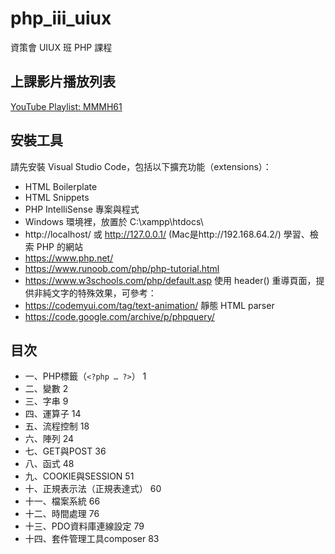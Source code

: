 # php_iii_uiux
資策會 UIUX 班 PHP 課程

## 上課影片播放列表
[YouTube Playlist: MMMH61](https://www.youtube.com/playlist?list=PLV4FeK54eNbzDZLD50LFpkI3AZ4FJ-j8o "MMMH61")

## 安裝工具
請先安裝 Visual Studio Code，包括以下擴充功能（extensions）：
- HTML Boilerplate
- HTML Snippets
- PHP IntelliSense
專案與程式
- Windows 環境裡，放置於 C:\xampp\htdocs\
- http://localhost/ 或 http://127.0.0.1/ (Mac是http://192.168.64.2/)
學習、檢索 PHP 的網站
- https://www.php.net/
- https://www.runoob.com/php/php-tutorial.html
- https://www.w3schools.com/php/default.asp
使用 header() 重導頁面，提供非純文字的特殊效果，可參考：
- https://codemyui.com/tag/text-animation/
靜態 HTML parser
- https://code.google.com/archive/p/phpquery/


## 目次
- 一、PHP標籤（```<?php … ?>```）	1
- 二、變數	2
- 三、字串	9
- 四、運算子	14
- 五、流程控制	18
- 六、陣列	24
- 七、GET與POST	36
- 八、函式	48
- 九、COOKIE與SESSION	51
- 十、正規表示法（正規表達式）	60
- 十一、檔案系統	66
- 十二、時間處理	76
- 十三、PDO資料庫連線設定	79
- 十四、套件管理工具composer	83